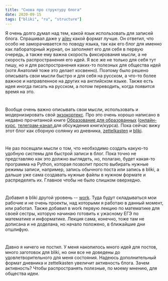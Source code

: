 ```yaml
---
title: "Снова про структуру блога"
date: 2020-09-15
tags: ["bliki", "ru", "structure"]
---
```


Я очень долго думал над тем, какой язык использовать для записей блога.
Спрашивал даже у [ailev](https://ailev.livejournal.com/) какой формат лучше.
Он ответил, что особо не заморачивается по поводу языка, так как
его блог для именно как лабораторный журнал, он заполняет его для себя в первую очередь,
а также ему важна скорость фиксирования мысли, а не скорость распространения его идей.
Я все же не только для себя тут пишу, но и для распространения каких-то полезных
для общества идей (хотя Анатолий тоже это делает косвенно). Поэтому было решено описывать свои мысли быстро и для себя на русском,
а что-то более важное и направленное на других на английском языке.
Также есть идея иногда писать на русском, а потом переводить,
когда появится время на это.

# 

Вообще очень важно описывать свои мысли, использовать и модернизировать свой [экзокортекс](https://ailev.livejournal.com/1224251.html). Про это очень хорошо написано в недавно прочитанной книге [Образование для образованных](https://www.litres.ru/anatoliy-levenchuk/obrazovanie-dlya-obrazovannyh-2020/)
([онлайн-курс](https://system-school.ru/uptodate), [телеграм-канал ](https://t.me/odo_course) для обсуждения книги/курса). Пока сейчас вижу этот блог как сборную солянку из дневника, [zettelkasten](https://en.wikipedia.org/wiki/Zettelkasten) и [bliki](https://dmtgk.github.io/posts/2020-05-17-bliki/).

#

Не раз посещали мысли о том, что необходимо создать какую-то удобную системы для быстрой записи в блог.
Пока точно не представляю как это должно выглядеть, но, полагаю, будет какая-то программа на Python,
которая позволит просто выбирать нужные режимы записи, например, запись обычного поста или запись в bliki, а дальше уже сама создавать нужные файлы в нужном формате и распределять их. Главное чтобы не было слишком оверхедно.

#

Добавил в bliki другой уровень -- [work](https://dmtgk.github.io/bliki/work/). Туда будут складываться мои рабочие и не очень проекты, над которыми я работаю в данный момент, или работал.
Также добавил в work первую лекцию по математике для своей сестры, которую начинаю готовить к ужасному ЕГЭ по математике и информатике. Лекция сама, конечно, тоже там не дописана и не доделана, но начало положено, в ближайшие дни отшлифую.

#

Давно я ничего не постил. У меня накопилось много идей для постов, много заготовок для bliki, но они все не доведены до удовлетворительного для меня состояния. Надеюсь дополнительный формат дневника и zettelkasten увеличит активность блога. Зачем активность? Чтобы распространять полезные, по моему мнению, для общества идеи.
